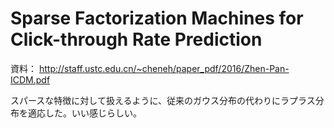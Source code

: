 # Sparse Factorization Machines for Click-through Rate Prediction

資料： http://staff.ustc.edu.cn/~cheneh/paper_pdf/2016/Zhen-Pan-ICDM.pdf

スパースな特徴に対して扱えるように、従来のガウス分布の代わりにラプラス分布を適応した。いい感じらしい。